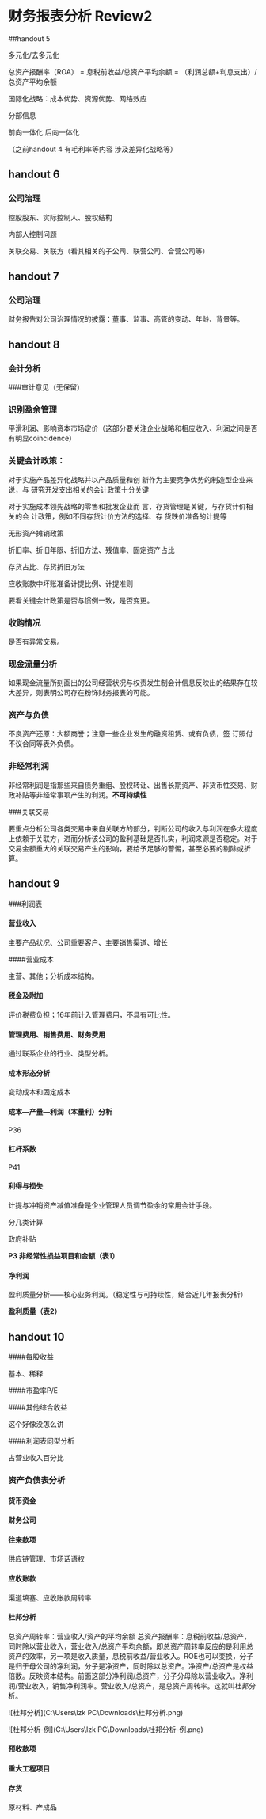 # 财务报表分析 Review2

##handout 5

多元化/去多元化

总资产报酬率（ROA） = 息税前收益/总资产平均余额 = （利润总额+利息支出）/总资产平均余额

国际化战略：成本优势、资源优势、网络效应

分部信息

前向一体化 后向一体化

（之前handout 4 有毛利率等内容 涉及差异化战略等）

## handout 6

### 公司治理

控股股东、实际控制人、股权结构

内部人控制问题

关联交易、关联方（看其相关的子公司、联营公司、合营公司等）

## handout 7

### 公司治理

财务报告对公司治理情况的披露：董事、监事、高管的变动、年龄、背景等。



## handout 8

### 会计分析

###审计意见（无保留）

### 识别盈余管理

平滑利润、影响资本市场定价（这部分要关注企业战略和相应收入、利润之间是否有明显coincidence）

### 关键会计政策：

对于实施产品差异化战略并以产品质量和创
新作为主要竞争优势的制造型企业来说，与
研究开发支出相关的会计政策十分关键
​	

对于实施成本领先战略的零售和批发企业而	
言，存货管理是关键，与存货计价相关的会
计政策，例如不同存货计价方法的选择、存
货跌价准备的计提等

无形资产摊销政策

折旧率、折旧年限、折旧方法、残值率、固定资产占比

存货占比、存货折旧方法

应收账款中坏账准备计提比例、计提准则

要看关键会计政策是否与惯例一致，是否变更。

### 收购情况

是否有异常交易。

### 现金流量分析

如果现金流量所刻画出的公司经营状况与权责发生制会计信息反映出的结果存在较大差异，则表明公司存在粉饰财务报表的可能。

### 资产与负债

不良资产还原：大额商誉；注意一些企业发生的融资租赁、或有负债，签
订照付不议合同等表外负债。

### 非经常利润

非经常利润是指那些来自债务重组、股权转让、出售长期资产、非货币性交易、财政补贴等非经常事项产生的利润。**不可持续性**

###关联交易

要重点分析公司各类交易中来自关联方的部分，判断公司的收入与利润在多大程度上依赖于关联方，进而分析该公司的盈利基础是否扎实，利润来源是否稳定。对于交易金额重大的关联交易产生的影响，要给予足够的警惕，甚至必要的剔除或折算。

## handout 9

###利润表

#### 营业收入

主要产品状况、公司重要客户、主要销售渠道、增长

####营业成本

主营、其他；分析成本结构。

#### 税金及附加

评价税费负担；16年前计入管理费用，不具有可比性。

#### 管理费用、销售费用、财务费用

通过联系企业的行业、类型分析。

#### 成本形态分析

变动成本和固定成本

#### 成本—产量—利润（本量利）分析

P36

#### 杠杆系数

P41













#### 利得与损失

计提与冲销资产减值准备是企业管理人员调节盈余的常用会计手段。

分几类计算

政府补贴



**P3 非经常性损益项目和金额（表1）**

#### 净利润

盈利质量分析——核心业务利润。（稳定性与可持续性，结合近几年报表分析）

**盈利质量（表2）**

## handout 10

####每股收益

基本、稀释

####市盈率P/E

####其他综合收益

这个好像没怎么讲

####利润表同型分析

占营业收入百分比

### 资产负债表分析

#### 货币资金

#### 财务公司

#### 往来款项

供应链管理、市场话语权

#### 应收账款

渠道填塞、应收账款周转率

#### 杜邦分析

总资产周转率：营业收入/资产的平均余额
总资产报酬率：息税前收益/总资产，同时除以营业收入，营业收入/总资产平均余额，即总资产周转率反应的是利用总资产的效率，另一项是收入质量，息税前收益/营业收入。ROE也可以变换，分子是归于母公司的净利润，分子是净资产，同时除以总资产。净资产/总资产是权益倍数。反映资本结构。前面这部分净利润/总资产，分子分母除以营业收入。净利润/营业收入，销售净利润率。营业收入/总资产，是总资产周转率。这就叫杜邦分析。

![杜邦分析](C:\Users\lzk PC\Downloads\杜邦分析.png)

![杜邦分析-例](C:\Users\lzk PC\Downloads\杜邦分析-例.png)

#### 预收款项

#### 重大工程项目

#### 存货

原材料、产成品
